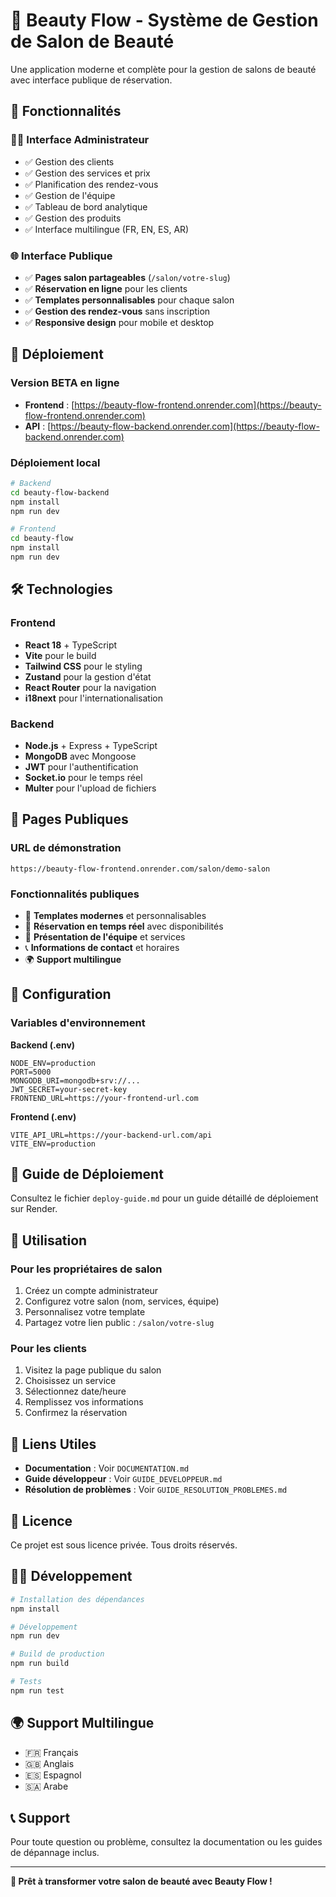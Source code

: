# 💄 Beauty Flow - Système de Gestion de Salon de Beauté

Une application moderne et complète pour la gestion de salons de beauté avec interface publique de réservation.

## 🌟 Fonctionnalités

### 👨‍💼 Interface Administrateur
- ✅ Gestion des clients
- ✅ Gestion des services et prix
- ✅ Planification des rendez-vous
- ✅ Gestion de l'équipe
- ✅ Tableau de bord analytique
- ✅ Gestion des produits
- ✅ Interface multilingue (FR, EN, ES, AR)

### 🌐 Interface Publique
- ✅ **Pages salon partageables** (`/salon/votre-slug`)
- ✅ **Réservation en ligne** pour les clients
- ✅ **Templates personnalisables** pour chaque salon
- ✅ **Gestion des rendez-vous** sans inscription
- ✅ **Responsive design** pour mobile et desktop

## 🚀 Déploiement

### Version BETA en ligne
- **Frontend** : [https://beauty-flow-frontend.onrender.com](https://beauty-flow-frontend.onrender.com)
- **API** : [https://beauty-flow-backend.onrender.com](https://beauty-flow-backend.onrender.com)

### Déploiement local
```bash
# Backend
cd beauty-flow-backend
npm install
npm run dev

# Frontend
cd beauty-flow
npm install
npm run dev
```

## 🛠️ Technologies

### Frontend
- **React 18** + TypeScript
- **Vite** pour le build
- **Tailwind CSS** pour le styling
- **Zustand** pour la gestion d'état
- **React Router** pour la navigation
- **i18next** pour l'internationalisation

### Backend
- **Node.js** + Express + TypeScript
- **MongoDB** avec Mongoose
- **JWT** pour l'authentification
- **Socket.io** pour le temps réel
- **Multer** pour l'upload de fichiers

## 📱 Pages Publiques

### URL de démonstration
```
https://beauty-flow-frontend.onrender.com/salon/demo-salon
```

### Fonctionnalités publiques
- 🎨 **Templates modernes** et personnalisables
- 📅 **Réservation en temps réel** avec disponibilités
- 👥 **Présentation de l'équipe** et services
- 📞 **Informations de contact** et horaires
- 🌍 **Support multilingue**

## 🔧 Configuration

### Variables d'environnement

**Backend (.env)**
```env
NODE_ENV=production
PORT=5000
MONGODB_URI=mongodb+srv://...
JWT_SECRET=your-secret-key
FRONTEND_URL=https://your-frontend-url.com
```

**Frontend (.env)**
```env
VITE_API_URL=https://your-backend-url.com/api
VITE_ENV=production
```

## 📖 Guide de Déploiement

Consultez le fichier `deploy-guide.md` pour un guide détaillé de déploiement sur Render.

## 🎯 Utilisation

### Pour les propriétaires de salon
1. Créez un compte administrateur
2. Configurez votre salon (nom, services, équipe)
3. Personnalisez votre template
4. Partagez votre lien public : `/salon/votre-slug`

### Pour les clients
1. Visitez la page publique du salon
2. Choisissez un service
3. Sélectionnez date/heure
4. Remplissez vos informations
5. Confirmez la réservation

## 🔗 Liens Utiles

- **Documentation** : Voir `DOCUMENTATION.md`
- **Guide développeur** : Voir `GUIDE_DEVELOPPEUR.md`
- **Résolution de problèmes** : Voir `GUIDE_RESOLUTION_PROBLEMES.md`

## 📄 Licence

Ce projet est sous licence privée. Tous droits réservés.

## 👨‍💻 Développement

```bash
# Installation des dépendances
npm install

# Développement
npm run dev

# Build de production
npm run build

# Tests
npm run test
```

## 🌍 Support Multilingue

- 🇫🇷 Français
- 🇬🇧 Anglais
- 🇪🇸 Espagnol
- 🇸🇦 Arabe

## 📞 Support

Pour toute question ou problème, consultez la documentation ou les guides de dépannage inclus.

---

**🎉 Prêt à transformer votre salon de beauté avec Beauty Flow !**
